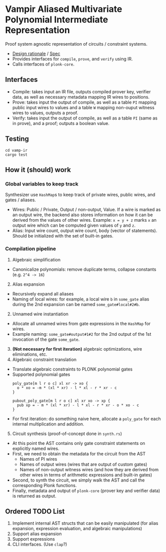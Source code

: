 # Vampir Aliased Multivariate Polynomial Intermediate Representation

Proof system agnostic representation of circuits / constraint systems.

- [Design rationale](https://specs.anoma.net/master/architecture/language/j-group/vampir/ir_design.html) / [Spec](https://specs.anoma.net/master/architecture/language/j-group/vampir/ir_spec.html)
- Provides interfaces for `compile`, `prove`, and `verify` using IR.
- Calls interfaces of `plonk-core`.

## Interfaces

- Compile: takes input an IR file, outputs compiled prover key, verifier data, as
  well as necessary metadata mapping IR wires to positions.
- Prove: takes input the output of compile, as well as a table `PI` mapping
  public input wires to values and a table `W` mapping non-ouput witness wires
  to values, outputs a proof.
- Verify: takes input the output of compile, as well as a table `PI` (same as
  in prove), and a proof; outputs a boolean value.

## Testing

```=sh
cd vamp-ir
cargo test
```

## How it (should) work

### Global variables to keep track

Synthesizer use `HashMap`s to keep track of private wires, public wires, and
gates / aliases.

- Wires: Public / Private, Output / non-output, Value. If a wire is marked as
  an output wire, the backend also stores information on how it can be derived
  from the values of other wires. Example: `x = y + z` marks `x` an output wire
  which can be computed given values of `y` and `z`.
- Alias: Input wire count, output wire count, body (vector of statements).
  Should be initialized with the set of built-in gates.

### Compilation pipeline

1. Algebraic simplification
  - Canonicalize polynomials: remove duplicate terms, collapse constants (e.g. `2^4 -> 16`)
2. Alias expansion
  - Recursively expand all aliases
  - Naming of local wires: for example, a local wire `b` in `some_gate` alias
    during the 2nd expansion can be named `some_gate#local#2#b`.
2. Unnamed wire instantiation
  - Allocate all unnamed wires from gate expressions in the `HashMap` for wires.
  - Example naming: `some_gate#output#1#2` for the 2nd output of the 1st invocation of the gate `some_gate`.
3. **(Not necessary for first iteration)** algebraic optimizations, wire eliminations, etc.
4. Algebraic constraint translation
  - Translate algebraic constraints to PLONK polynomial gates
  - Supported polynomial gates
    ```
    poly_gate[m l r o c] xl xr -> xo {
      o * xo = -m * (xl * xr) - l * xl - r * xr - c
    }
    ```
    ```
    pubout_poly_gate[m l r o c] xl xr xo -> xp {
      pub xp = - m * (xl * xr) - l * xl - r * xr - o * xo - c
    }
    ```
  - For first iteration: do something naive here, allocate a `poly_gate`
    for each internal multiplication and addition.
5. Circuit synthesis (proof-of-concept done in `synth.rs`)
  - At this point the AST contains only gate constraint statements on
    explicitly named wires.
  - First, we need to obtain the metadata for the circuit from the AST
    - Names of PI wires
    - Names of output wires (wires that are output of custom gates)
    - Names of non-output witness wires (and how they are derived from other
      wires in terms of arithmetic expressions and built-in gates)
  - Second, to synth the circuit, we simply walk the AST and call the corresponding Plonk functions.
  - Finally, metadata and output of `plonk-core` (prover key and verifier data) is returned as output.

## Ordered TODO List

1. Implement internal AST structs that can be easily manipulated (for alias
   expansion, expression evaluation, and algebraic manipulations)
2. Support alias expansion
3. Support expressions
4. CLI interfaces. (Use `clap`?)

